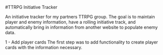 #TTRPG Initiative Tracker

An initiative tracker for my partners TTRPG group. The goal is to maintain player and enemy information, have a rolling initiative track, and automatically bring in information from another website to populate enemy data.

1 - Add player cards
    The first step was to add functionality to create player cards with the information necessary.